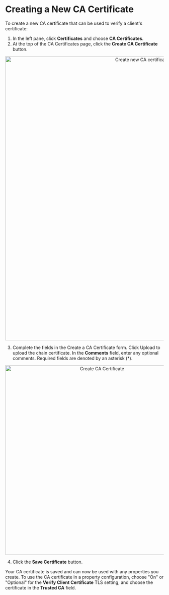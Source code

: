 # Creating a New CA Certificate

To create a new CA certificate that can be used to verify a client's certificate:

1. In the left pane, click **Certificates** and choose **CA Certificates**.<br>
2. At the top of the CA Certificates page, click the **Create CA Certificate** button.

<p align=center><img src="/docs/resources/images/certificates/cacertificates.png" alt="Create new CA certificate button" width="900"></p>

3. Complete the fields in the Create a CA Certificate form.  Click Upload to upload the chain certificate. In the **Comments** field, enter any optional comments. Required fields are denoted by an asterisk (\*).


<p align="center"><img src="/docs/resources/images/certificates/create-cacertificate.png" alt="Create CA Certificate" width="600"></p>

4. Click the **Save Certificate** button.

Your CA certificate is saved and can now be used with any properties you create. To use the CA certificate in a property configuration, choose "On" or "Optional" for the **Verify Client Certificate** TLS setting, and choose the certificate in the **Trusted CA** field.

